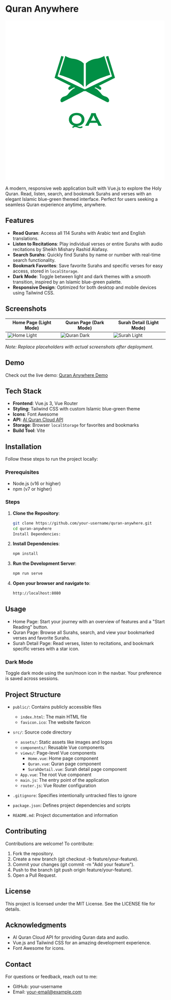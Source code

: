 # Quran Anywhere

![Quran Anywhere Logo](public/img/qa.png)

A modern, responsive web application built with Vue.js to explore the Holy Quran. Read, listen, search, and bookmark Surahs and verses with an elegant Islamic blue-green themed interface. Perfect for users seeking a seamless Quran experience anytime, anywhere.

## Features

- **Read Quran**: Access all 114 Surahs with Arabic text and English translations.
- **Listen to Recitations**: Play individual verses or entire Surahs with audio recitations by Sheikh Mishary Rashid Alafasy.
- **Search Surahs**: Quickly find Surahs by name or number with real-time search functionality.
- **Bookmark Favorites**: Save favorite Surahs and specific verses for easy access, stored in `localStorage`.
- **Dark Mode**: Toggle between light and dark themes with a smooth transition, inspired by an Islamic blue-green palette.
- **Responsive Design**: Optimized for both desktop and mobile devices using Tailwind CSS.

## Screenshots

| Home Page (Light Mode) | Quran Page (Dark Mode) | Surah Detail (Light Mode) |
|-----------------------|------------------------|---------------------------|
| ![Home Light](https://via.placeholder.com/300x200.png?text=Home+Light) | ![Quran Dark](https://via.placeholder.com/300x200.png?text=Quran+Dark) | ![Surah Light](https://via.placeholder.com/300x200.png?text=Surah+Light) |

*Note: Replace placeholders with actual screenshots after deployment.*

## Demo

Check out the live demo: [Quran Anywhere Demo](#) <!-- Replace with your deployed URL -->

## Tech Stack

- **Frontend**: Vue.js 3, Vue Router
- **Styling**: Tailwind CSS with custom Islamic blue-green theme
- **Icons**: Font Awesome
- **API**: [Al Quran Cloud API](http://api.alquran.cloud/)
- **Storage**: Browser `localStorage` for favorites and bookmarks
- **Build Tool**: Vite

## Installation

Follow these steps to run the project locally:

### Prerequisites

- Node.js (v16 or higher)
- npm (v7 or higher)

### Steps

1. **Clone the Repository**:
   ```bash
   git clone https://github.com/your-username/quran-anywhere.git
   cd quran-anywhere
   Install Dependencies:


2. **Install Dependencies**:
   ```bash
   npm install
   
3. **Run the Development Server**:
   ```bash
   npm run serve

4. **Open your browser and navigate to**:
   ```bash
   http://localhost:8080
   
## Usage

- Home Page: Start your journey with an overview of features and a "Start Reading" button.
- Quran Page: Browse all Surahs, search, and view your bookmarked verses and favorite Surahs.
- Surah Detail Page: Read verses, listen to recitations, and bookmark specific verses with a star icon.

### Dark Mode
Toggle dark mode using the sun/moon icon in the navbar. Your preference is saved across sessions.

## Project Structure

- `public/`: Contains publicly accessible files
  - `index.html`: The main HTML file
  - `favicon.ico`: The website favicon

- `src/`: Source code directory
  - `assets/`: Static assets like images and logos
  - `components/`: Reusable Vue components
  - `views/`: Page-level Vue components
    - `Home.vue`: Home page component
    - `Quran.vue`: Quran page component
    - `SurahDetail.vue`: Surah detail page component
  - `App.vue`: The root Vue component
  - `main.js`: The entry point of the application
  - `router.js`: Vue Router configuration

- `.gitignore`: Specifies intentionally untracked files to ignore
- `package.json`: Defines project dependencies and scripts
- `README.md`: Project documentation and information

## Contributing
Contributions are welcome! To contribute:
1. Fork the repository.
2. Create a new branch (git checkout -b feature/your-feature).
3. Commit your changes (git commit -m "Add your feature").
4. Push to the branch (git push origin feature/your-feature).
5. Open a Pull Request.

## License
This project is licensed under the MIT License. See the LICENSE file for details.

## Acknowledgments
- Al Quran Cloud API for providing Quran data and audio.
- Vue.js and Tailwind CSS for an amazing development experience.
- Font Awesome for icons.

## Contact
For questions or feedback, reach out to me:
- GitHub: your-username
- Email: your-email@example.com

